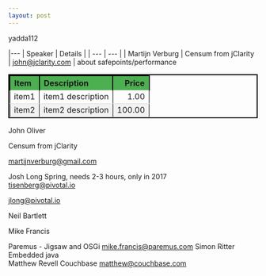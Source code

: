 ```yaml
---
layout: post
---
```

<style>
table{
    border-collapse: collapse;
    border-spacing: 0;
    border:2px solid #000000;
    width: 100%;
    
}

th{
    border:2px solid #000000;
     text-align: left;
      background-color: #4CAF50;
    
}

td{
    border:1px solid #000000;
}

th, td {
    border-bottom: 1px solid #ddd;
}

tr:nth-child(even) {background-color: #f2f2f2}

</style>
yadda112



|---
| Speaker | Details | 
| --- | --- | 
| Martijn Verburg | Censum from jClarity
| john@jclarity.com | about safepoints/performance      
      
 

| Item | Description | Price |
| --- | --- | ---: |
| item1 | item1 description | 1.00 |
| item2 | item2 description | 100.00 |




		


John Oliver

Censum from jClarity



martijnverburg@gmail.com



Josh Long	Spring, needs 2-3 hours, only in 2017	
tisenberg@pivotal.io

jlong@pivotal.io

Neil Bartlett

Mike Francis

Paremus - Jigsaw and OSGi	mike.francis@paremus.com
Simon Ritter	Embedded java	
Matthew Revell	Couchbase	matthew@couchbase.com





